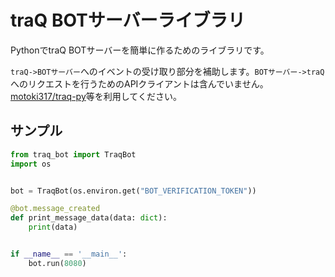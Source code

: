 # traQ BOTサーバーライブラリ

PythonでtraQ BOTサーバーを簡単に作るためのライブラリです。

`traQ->BOTサーバー`へのイベントの受け取り部分を補助します。`BOTサーバー->traQ`へのリクエストを行うためのAPIクライアントは含んでいません。[motoki317/traq-py](https://github.com/motoki317/traq-py)等を利用してください。

## サンプル

```py
from traq_bot import TraqBot
import os


bot = TraqBot(os.environ.get("BOT_VERIFICATION_TOKEN"))

@bot.message_created
def print_message_data(data: dict):
    print(data)


if __name__ == '__main__':
    bot.run(8080)
```
